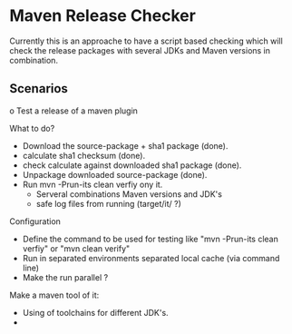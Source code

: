 Maven Release Checker
=====================

Currently this is an approache to have a script based 
checking which will check the release packages with
several JDKs and Maven versions in combination.

Scenarios
---------

 o Test a release of a maven plugin


   What to do?

 * Download the source-package + sha1 package (done).
 * calculate sha1 checksum (done).
 * check calculate against downloaded sha1 package (done).
 * Unpackage downloaded source-package (done).
 * Run mvn -Prun-its clean verfiy ony it.
   * Serveral combinations Maven versions and JDK's
   * safe log files from running (target/it/ ?)


Configuration
 * Define the command to be used for testing like "mvn -Prun-its clean verfiy"
   or "mvn clean verify"
 * Run in separated environments separated local cache (via command line)
 * Make the run parallel ?

Make a maven tool of it:
 * Using of toolchains for different JDK's.
 * 
